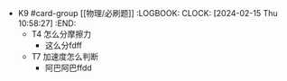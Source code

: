 - K9 #card-group [[物理/必刷题]]
  :LOGBOOK:
  CLOCK: [2024-02-15 Thu 10:58:27]
  :END:
	- T4 怎么分摩擦力
		- 这么分fdff
	- T7 加速度怎么判断
		- 阿巴阿巴ffdd
